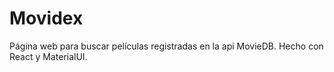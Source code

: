# Movidex

Página web para buscar películas registradas en la api MovieDB.
Hecho con React y MaterialUI.
